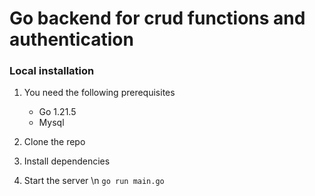 # Go backend for crud functions and authentication
### Local installation
1. You need the following prerequisites
   * Go 1.21.5
   * Mysql
  
2. Clone the repo
3. Install dependencies
4. Start the server \n
`go run main.go`
